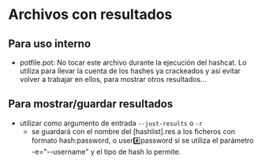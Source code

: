 # Archivos con resultados

## Para uso interno
* potfile.pot: No tocar este archivo durante la ejecución del hashcat. Lo utiliza para llevar la cuenta de los hashes ya crackeados y así evitar volver a trabajar en ellos, para mostrar otros resultados...

## Para mostrar/guardar resultados
* utilizar como argumento de entrada `--just-results` o `-r`
	* se guardará con el nombre del [hashlist].res a los ficheros con formato hash:password, o user:hash:password si se utiliza el parámetro -e="--username" y el tipo de hash lo permite.